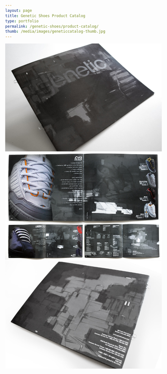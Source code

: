 ```yaml
---
layout: page
title: Genetic Shoes Product Catalog
type: portfolio
permalink: /genetic-shoes/product-catalog/
thumb: /media/images/geneticcatalog-thumb.jpg
---
```




![](/media/images/geneticcatalog1.jpg)
![](/media/images/geneticcatalog2.jpg)
![](/media/images/geneticcatalog3.jpg)